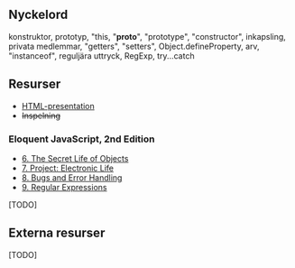 ## Nyckelord

konstruktor, prototyp, "this, "__proto__", "prototype", "constructor", inkapsling, privata medlemmar, "getters", "setters", 
Object.defineProperty, arv, "instanceof", reguljära uttryck, RegExp, try...catch

## Resurser
- [HTML-presentation](https://rawgit.com/1dv021/syllabus/master/presentationer/06/index.html#)
- <del>Inspelning</del>

### Eloquent JavaScript, 2nd Edition 
- [6. The Secret Life of Objects](http://eloquentjavascript.net/06_object.html)
- [7. Project: Electronic Life](http://eloquentjavascript.net/07_elife.html)
- [8. Bugs and Error Handling](http://eloquentjavascript.net/08_error.html)
- [9. Regular Expressions](http://eloquentjavascript.net/09_regexp.html)

[TODO]

## Externa resurser

[TODO]
